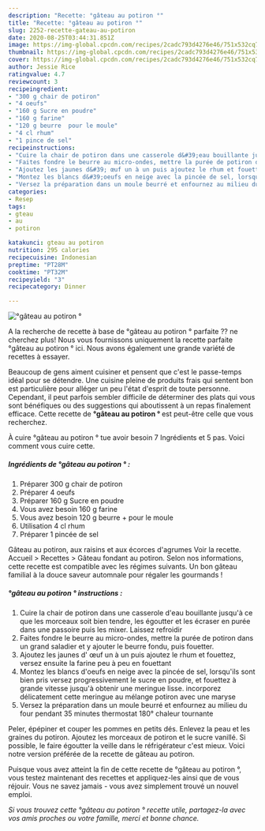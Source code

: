 ```yaml
---
description: "Recette: °gâteau au potiron °"
title: "Recette: °gâteau au potiron °"
slug: 2252-recette-gateau-au-potiron
date: 2020-08-25T03:44:31.851Z
image: https://img-global.cpcdn.com/recipes/2cadc793d4276e46/751x532cq70/gateau-au-potiron-photo-principale-de-la-recette.jpg
thumbnail: https://img-global.cpcdn.com/recipes/2cadc793d4276e46/751x532cq70/gateau-au-potiron-photo-principale-de-la-recette.jpg
cover: https://img-global.cpcdn.com/recipes/2cadc793d4276e46/751x532cq70/gateau-au-potiron-photo-principale-de-la-recette.jpg
author: Jessie Rice
ratingvalue: 4.7
reviewcount: 3
recipeingredient:
- "300 g chair de potiron"
- "4 oeufs"
- "160 g Sucre en poudre"
- "160 g farine"
- "120 g beurre  pour le moule"
- "4 cl rhum"
- "1 pince de sel"
recipeinstructions:
- "Cuire la chair de potiron dans une casserole d&#39;eau bouillante jusqu&#39;à ce que les morceaux soit bien tendre, les égoutter et les écraser en purée dans une passoire puis les mixer. Laissez refroidir"
- "Faites fondre le beurre au micro-ondes, mettre la purée de potiron dans un grand saladier et y ajouter le beurre fondu, puis fouetter."
- "Ajoutez les jaunes d&#39; œuf un à un puis ajoutez le rhum et fouettez, versez ensuite la farine peu à peu en fouettant"
- "Montez les blancs d&#39;oeufs en neige avec la pincée de sel, lorsqu&#39;ils sont bien pris versez progressivement le sucre en poudre, et fouettez à grande vitesse jusqu&#39;à obtenir une meringue lisse. incorporez délicatement cette meringue au mélange potiron avec une maryse"
- "Versez la préparation dans un moule beurré et enfournez au milieu du four pendant 35 minutes thermostat 180° chaleur tournante"
categories:
- Resep
tags:
- gteau
- au
- potiron

katakunci: gteau au potiron 
nutrition: 295 calories
recipecuisine: Indonesian
preptime: "PT28M"
cooktime: "PT32M"
recipeyield: "3"
recipecategory: Dinner

---
```



![°gâteau au potiron °](https://img-global.cpcdn.com/recipes/2cadc793d4276e46/751x532cq70/gateau-au-potiron-photo-principale-de-la-recette.jpg)

A la recherche de recette à base de °gâteau au potiron ° parfaite ?? ne cherchez plus! Nous vous fournissons uniquement la recette parfaite °gâteau au potiron ° ici. Nous avons également une grande variété de recettes à essayer.

Beaucoup de gens aiment cuisiner et pensent que c'est le passe-temps idéal pour se détendre. Une cuisine pleine de produits frais qui sentent bon est particulière pour alléger un peu l'état d'esprit de toute personne. Cependant, il peut parfois sembler difficile de déterminer des plats qui vous sont bénéfiques ou des suggestions qui aboutissent à un repas finalement efficace. Cette recette de <strong> °gâteau au potiron ° </strong> est peut-être celle que vous recherchez.

<!--inarticleads1-->

À cuire °gâteau au potiron ° tue avoir besoin 7 Ingrédients et 5 pas. Voici comment vous cuire cette.

##### Ingrédients de °gâteau au potiron ° :

1. Préparer 300 g chair de potiron
1. Préparer 4 oeufs
1. Préparer 160 g Sucre en poudre
1. Vous avez besoin 160 g farine
1. Vous avez besoin 120 g beurre + pour le moule
1. Utilisation 4 cl rhum
1. Préparer 1 pincée de sel


Gâteau au potiron, aux raisins et aux écorces d&#39;agrumes Voir la recette. Accueil &gt; Recettes &gt; Gâteau fondant au potiron. Selon nos informations, cette recette est compatible avec les régimes suivants. Un bon gâteau familial à la douce saveur automnale pour régaler les gourmands ! 

<!--inarticleads2-->

##### °gâteau au potiron ° instructions :

1. Cuire la chair de potiron dans une casserole d&#39;eau bouillante jusqu&#39;à ce que les morceaux soit bien tendre, les égoutter et les écraser en purée dans une passoire puis les mixer. Laissez refroidir
1. Faites fondre le beurre au micro-ondes, mettre la purée de potiron dans un grand saladier et y ajouter le beurre fondu, puis fouetter.
1. Ajoutez les jaunes d&#39; œuf un à un puis ajoutez le rhum et fouettez, versez ensuite la farine peu à peu en fouettant
1. Montez les blancs d&#39;oeufs en neige avec la pincée de sel, lorsqu&#39;ils sont bien pris versez progressivement le sucre en poudre, et fouettez à grande vitesse jusqu&#39;à obtenir une meringue lisse. incorporez délicatement cette meringue au mélange potiron avec une maryse
1. Versez la préparation dans un moule beurré et enfournez au milieu du four pendant 35 minutes thermostat 180° chaleur tournante


Peler, épépiner et couper les pommes en petits dés. Enlevez la peau et les graines du potiron. Ajoutez les morceaux de potiron et le sucre vanillé. Si possible, le faire égoutter la veille dans le réfrigérateur c&#39;est mieux. Voici notre version préférée de la recette de gâteau au potiron. 

<!--inarticleads1-->

<p>
Puisque vous avez atteint la fin de cette recette de °gâteau au potiron °, vous testez maintenant des recettes et appliquez-les ainsi que de vous réjouir. Vous ne savez jamais - vous avez simplement trouvé un nouvel emploi.
</p>

<p>
<i>Si vous trouvez cette °gâteau au potiron ° recette utile, partagez-la avec vos amis proches ou votre famille, merci et bonne chance.</i>
</p>
